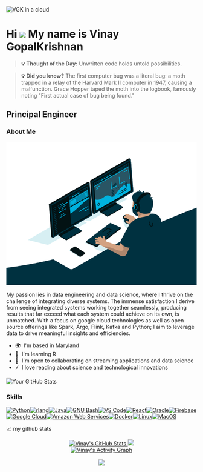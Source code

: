 <img width="1024" height="1024" alt="VGK in a cloud" src="https://github.com/user-attachments/assets/805dac02-c72e-434b-bbae-51af94c76a79" />


Hi ![](https://user-images.githubusercontent.com/18350557/176309783-0785949b-9127-417c-8b55-ab5a4333674e.gif) My name is Vinay GopalKrishnan
=============================================================================================================================================

<!-- GEMINI_QUOTE_START -->
> **💡 Thought of the Day:** Unwritten code holds untold possibilities.

<!-- GEMINI_QUOTE_END -->

<!-- START_FACT -->
> **💡 Did you know?** The first computer bug was a literal bug: a moth trapped in a relay of the Harvard Mark II computer in 1947, causing a malfunction.  Grace Hopper taped the moth into the logbook, famously noting "First actual case of bug being found."

<!-- END_FACT -->


Principal Engineer
------------------
### About Me

![Coding GIF](https://github.com/vinaygopalkrishnan/vinaygopalkrishnan/blob/main/code.gif)

My passion lies in data engineering and data science, where I thrive on the challenge of integrating diverse systems. The immense satisfaction I derive from seeing integrated systems working together seamlessly, producing results that far exceed what each system could achieve on its own, is unmatched. With a focus on google cloud technologies as well as open source offerings like Spark, Argo, Flink, Kafka and Python; I aim to leverage data to drive meaningful insights and efficiencies.

*   🌍  I'm based in Maryland
*   🧠  I'm learning R
*   🤝  I'm open to collaborating on streaming applications and data science
*   ⚡  I love reading about science and technological innovations

![Your GitHub Stats](https://github-readme-stats.vercel.app/api?username=vinaygopalkrishnan&show_icons=true&theme=radical)

### Skills
<p align="left">
<a href="https://www.python.org/" target="_blank" rel="noreferrer"><img src="https://raw.githubusercontent.com/danielcranney/readme-generator/main/public/icons/skills/python-colored.svg" width="36" height="36" alt="Python" /></a><a href="https://www.r-project.org/" target="_blank" rel="noreferrer"><img src="https://raw.githubusercontent.com/danielcranney/readme-generator/main/public/icons/skills/rlang-colored.svg" width="36" height="36" alt="rlang" /></a><a href="https://www.oracle.com/java/" target="_blank" rel="noreferrer"><img src="https://raw.githubusercontent.com/danielcranney/readme-generator/main/public/icons/skills/java-colored.svg" width="36" height="36" alt="Java" /></a><a href="https://www.gnu.org/software/bash/" target="_blank" rel="noreferrer"><img src="https://raw.githubusercontent.com/danielcranney/readme-generator/main/public/icons/skills/gnubash.svg" width="36" height="36" alt="GNU Bash" /></a><a href="https://code.visualstudio.com/" target="_blank" rel="noreferrer"><img src="https://raw.githubusercontent.com/danielcranney/readme-generator/main/public/icons/skills/visualstudiocode.svg" width="36" height="36" alt="VS Code" /></a><a href="https://reactjs.org/" target="_blank" rel="noreferrer"><img src="https://raw.githubusercontent.com/danielcranney/readme-generator/main/public/icons/skills/react-colored.svg" width="36" height="36" alt="React" /></a><a href="https://www.oracle.com/uk/index.html" target="_blank" rel="noreferrer"><img src="https://raw.githubusercontent.com/danielcranney/readme-generator/main/public/icons/skills/oracle-colored.svg" width="36" height="36" alt="Oracle" /></a><a href="https://firebase.google.com/" target="_blank" rel="noreferrer"><img src="https://raw.githubusercontent.com/danielcranney/readme-generator/main/public/icons/skills/firebase-colored.svg" width="36" height="36" alt="Firebase" /></a><a href="https://cloud.google.com/" target="_blank" rel="noreferrer"><img src="https://raw.githubusercontent.com/danielcranney/readme-generator/main/public/icons/skills/googlecloud-colored.svg" width="36" height="36" alt="Google Cloud" /></a><a href="https://aws.amazon.com" target="_blank" rel="noreferrer"><img src="https://raw.githubusercontent.com/danielcranney/readme-generator/main/public/icons/skills/aws-colored.svg" width="36" height="36" alt="Amazon Web Services" /></a><a href="https://www.docker.com/" target="_blank" rel="noreferrer"><img src="https://raw.githubusercontent.com/danielcranney/readme-generator/main/public/icons/skills/docker-colored.svg" width="36" height="36" alt="Docker" /></a><a href="https://www.linux.org" target="_blank" rel="noreferrer"><img src="https://raw.githubusercontent.com/danielcranney/readme-generator/main/public/icons/skills/linux-colored.svg" width="36" height="36" alt="Linux" /></a><a href="https://apple.com" target="_blank" rel="noreferrer"><img src="https://raw.githubusercontent.com/danielcranney/readme-generator/main/public/icons/skills/macos-colored.svg" width="36" height="36" alt="MacOS" /></a>
</p>

📈 my github stats

<div class="flex-container"><!-- .element: style="display: flex; flex-direction: row;" -->
<div align=center>
<a href="https://github.com/vinaygopalkrishnan"><img src="https://github-readme-stats.vercel.app/api?username=vinaygopalkrishnan&show_icons=true&count_private=true&bg_color=20232A&theme=react&card_width=400&rank_icon=github" alt="Vinay's GitHub Stats" />
</a> <a href="https://github.com/vinaygopalkrishnan"><img src="https://github-readme-streak-stats.herokuapp.com?user=vinaygopalkrishnan&theme=react&bg_color=20232A&card_width=400" /></a>
</div>
</div>

<div align=center>
<a href="https://github.com/vinaygopalkrishnan"><img alt="Vinay's Activity Graph" src="https://github-readme-activity-graph.vercel.app/graph/?username=vinaygopalkrishnan&bg_color=20232A&color=62DAFB&line=62DAFB&point=FFFFFF&height=250&radius=5"/></a>
</div>

<br>
<div align=center>
<a href="https://stats.hyochan.dev/en/stats/vinaygopalkrishnan"><img src="https://stats.hyochan.dev/api/github-stats?login=vinaygopalkrishnan" width="600" /></a>
</div>
<br>

